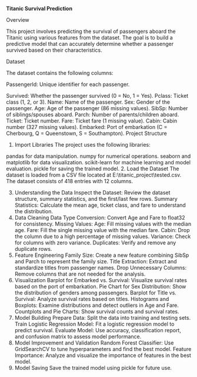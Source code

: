 **Titanic Survival Prediction**

Overview

This project involves predicting the survival of passengers aboard the Titanic using various features from the dataset. The goal is to build a predictive model that can accurately determine whether a passenger survived based on their characteristics.

Dataset

The dataset contains the following columns:

PassengerId: Unique identifier for each passenger.

Survived: Whether the passenger survived (0 = No, 1 = Yes).
Pclass: Ticket class (1, 2, or 3).
Name: Name of the passenger.
Sex: Gender of the passenger.
Age: Age of the passenger (86 missing values).
SibSp: Number of siblings/spouses aboard.
Parch: Number of parents/children aboard.
Ticket: Ticket number.
Fare: Ticket fare (1 missing value).
Cabin: Cabin number (327 missing values).
Embarked: Port of embarkation (C = Cherbourg, Q = Queenstown, S = Southampton).
Project Structure
1. Import Libraries
The project uses the following libraries:

pandas for data manipulation.
numpy for numerical operations.
seaborn and matplotlib for data visualization.
scikit-learn for machine learning and model evaluation.
pickle for saving the trained model.
2. Load the Dataset
The dataset is loaded from a CSV file located at E:\titanic_project\tested.csv. The dataset consists of 418 entries with 12 columns.

3. Understanding the Data
Inspect the Dataset: Review the dataset structure, summary statistics, and the first/last few rows.
Summary Statistics: Calculate the mean age, ticket class, and fare to understand the distribution.
4. Data Cleaning
Data Type Conversion: Convert Age and Fare to float32 for consistency.
Missing Values:
Age: Fill missing values with the median age.
Fare: Fill the single missing value with the median fare.
Cabin: Drop the column due to a high percentage of missing values.
Variance: Check for columns with zero variance.
Duplicates: Verify and remove any duplicate rows.
5. Feature Engineering
Family Size: Create a new feature combining SibSp and Parch to represent the family size.
Title Extraction: Extract and standardize titles from passenger names.
Drop Unnecessary Columns: Remove columns that are not needed for the analysis.
6. Visualization
Barplot for Embarked vs. Survival: Visualize survival rates based on the port of embarkation.
Pie Chart for Sex Distribution: Show the distribution of genders among passengers.
Barplot for Title vs. Survival: Analyze survival rates based on titles.
Histograms and Boxplots: Examine distributions and detect outliers in Age and Fare.
Countplots and Pie Charts: Show survival counts and survival rates.
7. Model Building
Prepare Data: Split the data into training and testing sets.
Train Logistic Regression Model: Fit a logistic regression model to predict survival.
Evaluate Model: Use accuracy, classification report, and confusion matrix to assess model performance.
8. Model Improvement and Validation
Random Forest Classifier: Use GridSearchCV to tune hyperparameters and find the best model.
Feature Importance: Analyze and visualize the importance of features in the best model.
9. Model Saving
Save the trained model using pickle for future use.
